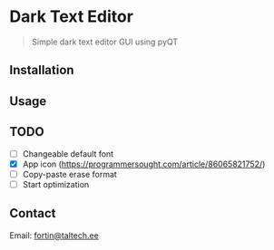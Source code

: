 # Dark Text Editor
> Simple dark text editor GUI using pyQT

## Installation


## Usage


## TODO
 - [ ] Changeable default font
 - [X] App icon (https://programmersought.com/article/86065821752/)
 - [ ] Copy-paste erase format
 - [ ] Start optimization

## Contact
Email: <fortin@taltech.ee>